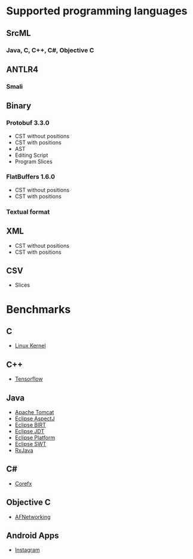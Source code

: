 # Supported programming languages
## SrcML
### Java, C, C++, C#, Objective C
## ANTLR4
### Smali
## Binary 
### Protobuf 3.3.0
* CST without positions
* CST with positions
* AST
* Editing Script
* Program Slices
### FlatBuffers 1.6.0
* CST without positions
* CST with positions
### Textual format
## XML
* CST without positions
* CST with positions
## CSV
* Slices

# Benchmarks
## C
* [Linux Kernel](https://github.com/torvalds/linux)
## C++
* [Tensorflow](https://github.com/tensorflow/tensorflow)
## Java
* [Apache Tomcat](https://github.com/apache/tomcat)
* [Eclipse AspectJ](https://git.eclipse.org/gitroot/aspectj/org.aspectj)
* [Eclipse BIRT](https://github.com/eclipse/birt)
* [Eclipse JDT](https://git.eclipse.org/r/p/jdt/eclipse.jdt.ui)
* [Eclipse Platform](https://git.eclipse.org/r/p/platform/eclipse.platform.ui)
* [Eclipse SWT](https://git.eclipse.org/r/p/platform/eclipse.platform.swt)
* [RxJava](https://github.com/ReactiveX/RxJava)
## C#
* [Corefx](https://github.com/dotnet/corefx)
## Objective C
* [AFNetworking](https://github.com/AFNetworking/AFNetworking)
## Android Apps
* [Instagram](https://play.google.com/store/apps/details?id=com.instagram.android&hl=en_GB)
